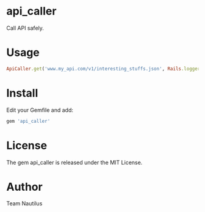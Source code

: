 # api_caller
Call API safely.

# Usage
```ruby
ApiCaller.get('www.my_api.com/v1/interesting_stuffs.json', Rails.logger)
```

# Install
Edit your Gemfile and add:
```ruby
gem 'api_caller'
```
# License
The gem api_caller is released under the MIT License.

# Author
Team Nautilus
